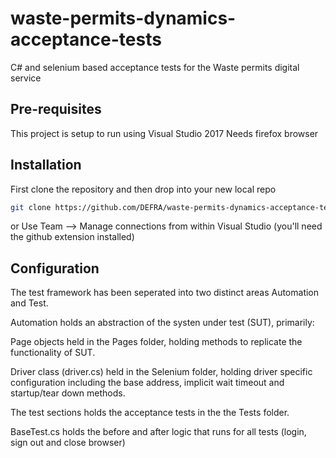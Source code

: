 # waste-permits-dynamics-acceptance-tests
C# and selenium based acceptance tests for the Waste permits digital service

## Pre-requisites

This project is setup to run using Visual Studio 2017
Needs firefox browser


## Installation

First clone the repository and then drop into your new local repo

```bash
git clone https://github.com/DEFRA/waste-permits-dynamics-acceptance-tests.git && cd waste-permits-dynamics-acceptance-tests
```
or Use Team --> Manage connections from within Visual Studio (you'll need the github extension installed)

## Configuration
The test framework has been seperated into two distinct areas Automation and Test.

Automation holds an abstraction of the systen under test (SUT), primarily:

Page objects held in the Pages folder, holding methods to replicate the functionality of SUT.

Driver class (driver.cs) held in the Selenium folder, holding driver specific configuration including the base address,
implicit wait timeout and startup/tear down methods.

The test sections holds the acceptance tests in the the Tests folder.

BaseTest.cs holds the before and after logic that runs for all tests (login, sign out and close browser)






